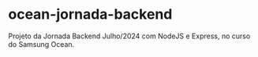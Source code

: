 # ocean-jornada-backend
Projeto da Jornada Backend Julho/2024 com NodeJS e Express, no curso do Samsung Ocean.
